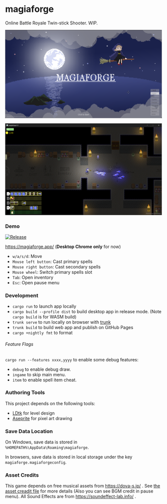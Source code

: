 # magiaforge

Online Battle Royale Twin-stick Shooter. WIP.

![](misc/screenshot_title.png)

![](misc/screenshot.png)

### Demo

[![Release](https://github.com/aratama/magiaforge/actions/workflows/release.yaml/badge.svg)](https://github.com/aratama/magiaforge/actions/workflows/release.yaml)

https://magiaforge.app/ (**Desktop Chrome only** for now)

- `w/a/s/d`: Move
- `Mouse left button`: Cast primary spells
- `Mouse right button`: Cast secondary spells
- `Mouse wheel`: Switch primary spells slot
- `Tab`: Open inventory
- `Esc`: Open pause menu

### Development

- `cargo run` to launch app locally
- `cargo build --profile dist` to build desktop app in release mode. (Note `cargo build` is for WASM build)
- `trunk serve` to run locally on browser with [trunk](https://trunkrs.dev/)
- `trunk build` to build web app and publish on GitHub Pages
- `cargo +nightly fmt` to format

###### Feature Flags

`cargo run --features xxxx,yyyy` to enable some debug features:

- `debug` to enable debug draw.
- `ingame` to skip main menu.
- `item` to enable spell item cheat.

### Authoring Tools

This project depends on the following tools:

- [LDtk](https://ldtk.io/) for level design
- [Aseprite](https://www.aseprite.org/) for pixel art drawing

### Save Data Location

On Windows, save data is stored in `%HOMEPATH%\AppData\Roaming\magiaforge`.

In browsers, save data is stored in local storage under the key `magiaforge.magiaforgeconfig`.

### Asset Credits

This game depends on free musical assets from https://dova-s.jp/ .
See [the asset creadit file](assets/registry.game.ron) for more details (Also you can see BGM credit in pause menu).
All Sound Effects are from https://soundeffect-lab.info/ .
